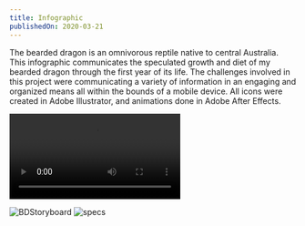 ```yaml
---
title: Infographic
publishedOn: 2020-03-21
---
```


The bearded dragon is an omnivorous reptile native to central Australia. This infographic communicates the speculated growth and diet of my bearded dragon through the first year of its life. The challenges involved in this project were communicating a variety of information in an engaging and organized means all within the bounds of a mobile device. All icons were created in Adobe Illustrator, and animations done in Adobe After Effects. 


<video controls>
    <source
        src="videos/portfolio/infographic/Junior Designer_Bearded Dragon.mp4"
        type="video/mp4"
    >
</video>

![BDStoryboard](images/portfolio/infographic/storyboard1.jpg)
![specs](images/portfolio/infographic/specs.jpg)